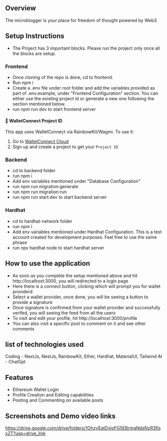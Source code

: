 
## Overview
The microblogger is your place for freedom of thought powered by Web3

## Setup Instructions
- The Project has 3 important blocks. Please run the project only once all the blocks are setup.

### Frontend
- Once cloning of the repo is done, cd to frontend. 
- Run npm i
- Create a .env file under root folder and add the variables provided as part of .env.example, under "Frontend Configuration" section. You can either use the existing project id or generate a new one following the section mentioned below.
- run npm run dev to start frontend server

#### 🔑 WalletConnect Project ID
This app uses WalletConnect via RainbowKit/Wagmi. To use it:
1. Go to [WalletConnect Cloud](https://cloud.walletconnect.com/)
2. Sign up and create a project to get your `Project ID`


### Backend
- cd to backend folder
- run npm i
- Add env variables mentioned under "Database Configuration"
- run npm run migration:generate
- run npm run migration:run
- run npm run start:dev to start backend server

### Hardhat
- cd to hardhat-network folder
- run npm i
- Add env variables mentioned under Hardhat Configuration. This is a test account created for development purposes. Feel free to use the same phrase
- run npx hardhat node to start hardhat server


## How to use the application
- As soon as you complete the setup mentioned above and hit http://localhost:3000, you will redirected to a login page
- Here there is a connect button, clicking which will prompt you for wallet providerd
- Select a wallet provider, once done, you will be seeing a button to provide a signature
- Once signature is confirmed from your wallet provider and successfully verifed, you will seeing the feed from all the users
- To visit and edit your profile, hit http://localhost:3000/profile
- You can also visit a specific post to comment on it and see other comments

## list of technologies used
Coding - NextJs, NestJs, RainbowKit, Ether, Hardhat, MaterialUI, Tailwind
AI - ChatGpt

## Features
- Ethereum Wallet Login
- Profile Creation and Editing capabilities
- Posting and Commenting on available posts

## Screenshots and Demo video links

https://drive.google.com/drive/folders/1OhzyEatDvjoFG5EBrmgNdsNzR3flsxZT?usp=drive_link




